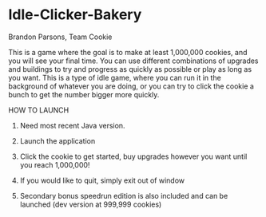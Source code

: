 # Idle-Clicker-Bakery

Brandon Parsons, Team Cookie

This is a game where the goal is to make at least 1,000,000 cookies, and you will see your final time. You can use different combinations of upgrades and buildings to try and progress as quickly as possible or play as long as you want.
This is a type of idle game, where you can run it in the background of whatever you are doing, or you can try to click the cookie a bunch to get the number bigger more quickly. 


  HOW TO LAUNCH
  
  1) Need most recent Java version.
  
  2) Launch the application

  3) Click the cookie to get started, buy upgrades however you want until you reach 1,000,000!

  4) If you would like to quit, simply exit out of window



  0) Secondary bonus speedrun edition is also included and can be launched (dev version at 999,999 cookies)
